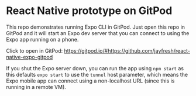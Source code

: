 # React Native prototype on GitPod

This repo demonstrates running Expo CLI in GitPod. Just open this repo in GitPod and it will
start an Expo dev server that you can connect to using the Expo app running on a phone.

Click to open in GitPod: https://gitpod.io/#https://github.com/jayfresh/react-native-expo-gitpod

If you shut the Expo server down, you can run the app using `npm start` as this defaults `expo start`
to use the `tunnel` host parameter, which means the Expo mobile app can connect using a non-localhost URL
(since this is running in a remote VM).